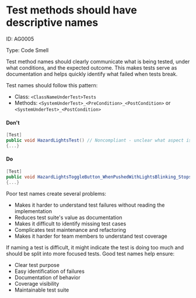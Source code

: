 ﻿# Test methods should have descriptive names

ID: AG0005

Type: Code Smell

Test method names should clearly communicate what is being tested, under what conditions, and the expected outcome. This makes tests serve as documentation and helps quickly identify what failed when tests break.

Test names should follow this pattern:

- Class: `<ClassNameUnderTest>Tests`
- Methods: `<SystemUnderTest>_<PreCondition>_<PostCondition>` or `<SystemUnderTest>_<PostCondition>`

#### Don't

```csharp
[Test]
public void HazardLightsTest() // Noncompliant - unclear what aspect is being tested
{...}
```

#### Do

```csharp
[Test]
public void HazardLightsToggleButton_WhenPushedWithLightsBlinking_StopsLightsBlinking()
{...}
```

Poor test names create several problems:

- Makes it harder to understand test failures without reading the implementation
- Reduces test suite's value as documentation
- Makes it difficult to identify missing test cases
- Complicates test maintenance and refactoring
- Makes it harder for team members to understand test coverage

If naming a test is difficult, it might indicate the test is doing too much and should be split into more focused tests. Good test names help ensure:

- Clear test purpose
- Easy identification of failures
- Documentation of behavior
- Coverage visibility
- Maintainable test suite